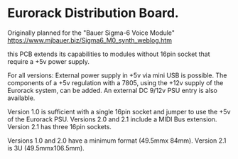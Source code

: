 

#  Eurorack Distribution Board.

Originally planned for the "Bauer Sigma-6 Voice Module"
https://www.mjbauer.biz/Sigma6_M0_synth_weblog.htm

this PCB extends its capabilities to modules without 16pin socket that require a +5v power supply.

For all versions:
External power supply in +5v via mini USB is possible.
The components of a +5v regulation with a 7805, using the +12v supply of the Eurorack system, can be added.
An external DC 9/12v PSU entry is also available.

Version 1.0 is sufficient with a single 16pin socket and jumper to use the +5v of the Eurorack PSU.
Versions 2.0 and 2.1 include a MIDI Bus extension. Version 2.1 has three 16pin sockets.

Versions 1.0 and 2.0 have a minimum format (49.5mmx 84mm).
Version 2.1 is 3U (49.5mmx106.5mm).
